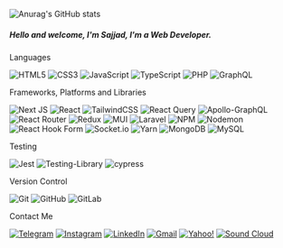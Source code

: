 ![Anurag's GitHub stats](https://github-readme-stats.vercel.app/api?username=SajjadGhasemi&theme=tokyonight&show_icons=true)

 <h5>Hello and welcome, I'm Sajjad, I'm a Web Developer.</h5>
      
  Languages
   
   ![HTML5](https://img.shields.io/badge/html5-%23E34F26.svg?style=for-the-badge&logo=html5&logoColor=white)
   ![CSS3](https://img.shields.io/badge/css3-%231572B6.svg?style=for-the-badge&logo=css3&logoColor=white)
   ![JavaScript](https://img.shields.io/badge/javascript-%23323330.svg?style=for-the-badge&logo=javascript&logoColor=%23F7DF1E)
   ![TypeScript](https://img.shields.io/badge/typescript-%23007ACC.svg?style=for-the-badge&logo=typescript&logoColor=white)
   ![PHP](https://img.shields.io/badge/php-%23777BB4.svg?style=for-the-badge&logo=php&logoColor=white)
   ![GraphQL](https://img.shields.io/badge/-GraphQL-E10098?style=for-the-badge&logo=graphql&logoColor=white)
    
  Frameworks, Platforms and Libraries
 
  ![Next JS](https://img.shields.io/badge/Next-black?style=for-the-badge&logo=next.js&logoColor=white)
  ![React](https://img.shields.io/badge/react-%2320232a.svg?style=for-the-badge&logo=react&logoColor=%2361DAFB)
  ![TailwindCSS](https://img.shields.io/badge/tailwindcss-%2338B2AC.svg?style=for-the-badge&logo=tailwind-css&logoColor=white)
  ![React Query](https://img.shields.io/badge/-React%20Query-FF4154?style=for-the-badge&logo=react%20query&logoColor=white) 
  ![Apollo-GraphQL](https://img.shields.io/badge/-ApolloGraphQL-311C87?style=for-the-badge&logo=apollo-graphql) 
  ![React Router](https://img.shields.io/badge/React_Router-CA4245?style=for-the-badge&logo=react-router&logoColor=white)
  ![Redux](https://img.shields.io/badge/redux-%23593d88.svg?style=for-the-badge&logo=redux&logoColor=white)
  ![MUI](https://img.shields.io/badge/MUI-%230081CB.svg?style=for-the-badge&logo=mui&logoColor=white)
  ![Laravel](https://img.shields.io/badge/laravel-%23FF2D20.svg?style=for-the-badge&logo=laravel&logoColor=white)
  ![NPM](https://img.shields.io/badge/NPM-%23CB3837.svg?style=for-the-badge&logo=npm&logoColor=white)
  ![Nodemon](https://img.shields.io/badge/NODEMON-%23323330.svg?style=for-the-badge&logo=nodemon&logoColor=%BBDEAD)
  ![React Hook Form](https://img.shields.io/badge/React%20Hook%20Form-%23EC5990.svg?style=for-the-badge&logo=reacthookform&logoColor=white)
  ![Socket.io](https://img.shields.io/badge/Socket.io-black?style=for-the-badge&logo=socket.io&badgeColor=010101)
  ![Yarn](https://img.shields.io/badge/yarn-%232C8EBB.svg?style=for-the-badge&logo=yarn&logoColor=white)
  ![MongoDB](https://img.shields.io/badge/MongoDB-%234ea94b.svg?style=for-the-badge&logo=mongodb&logoColor=white)
  ![MySQL](https://img.shields.io/badge/mysql-%2300f.svg?style=for-the-badge&logo=mysql&logoColor=white)
  
   Testing
     
   ![Jest](https://img.shields.io/badge/-jest-%23C21325?style=for-the-badge&logo=jest&logoColor=white)
   ![Testing-Library](https://img.shields.io/badge/-TestingLibrary-%23E33332?style=for-the-badge&logo=testing-library&logoColor=white)
   ![cypress](https://img.shields.io/badge/-cypress-%23E5E5E5?style=for-the-badge&logo=cypress&logoColor=058a5e)
   
   Version Control
     
   ![Git](https://img.shields.io/badge/git-%23F05033.svg?style=for-the-badge&logo=git&logoColor=white)
   ![GitHub](https://img.shields.io/badge/github-%23121011.svg?style=for-the-badge&logo=github&logoColor=white)
   ![GitLab](https://img.shields.io/badge/gitlab-%23181717.svg?style=for-the-badge&logo=gitlab&logoColor=white)

   Contact Me
   
   <a href="https://t.me/SajjadGhasemi">![Telegram](https://img.shields.io/badge/Telegram-2CA5E0?style=for-the-badge&logo=telegram&logoColor=white)</a>
   <a href="https://instagram.com/sajjjadghasemi">![Instagram](https://img.shields.io/badge/Instagram-%23E4405F.svg?style=for-the-badge&logo=Instagram&logoColor=white)</a>
   <a href="https://www.linkedin.com/in/sajjad-ghasemi-46b394242/">![LinkedIn](https://img.shields.io/badge/linkedin-%230077B5.svg?style=for-the-badge&logo=linkedin&logoColor=white)</a>
   <a href="mailto: sajjadjoon72klaus23@gmail.com">![Gmail](https://img.shields.io/badge/Gmail-D14836?style=for-the-badge&logo=gmail&logoColor=white)</a>
   <a href="mailto: sajjadjoon72@yahoo.com">![Yahoo!](https://img.shields.io/badge/Yahoo!-6001D2?style=for-the-badge&logo=Yahoo!&logoColor=white)</a>
   <a href="https://soundcloud.com/user-54872385/">![Sound Cloud](https://img.shields.io/badge/sound%20cloud-FF5500?style=for-the-badge&logo=soundcloud&logoColor=white)</a>
